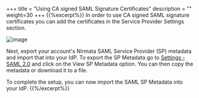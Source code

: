 +++
title = "Using CA signed SAML Signature Certificates"
description = ""
weight=30
+++
{{%excerpt%}}
In order to use CA signed SAML signature certificates you can add the
certificates in the Service Provider Settings section.

![image](/images/settings-sp-data.png)

Next, export your account's Nirmata SAML Service Provider (SP) metadata
and import that into your IdP. To export the SP Metadata go to [Settings - SAML 2.0](https://www.nirmata.io/webclient/#identityProvider) and
click on the View SP Metadata option. You can then copy the metadata or
download it to a file.

To complete the setup, you can now import the SAML SP Metadata into your
IdP.
{{%/excerpt%}}
